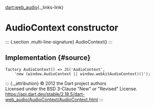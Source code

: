 [dart:web\_audio](../../dart-web_audio/dart-web_audio-library){._links-link}

AudioContext constructor
========================

::: {.section .multi-line-signature}
AudioContext()
:::

Implementation {#source}
--------------

``` {.language-dart data-language="dart"}
factory AudioContext() => JS('AudioContext',
    'new (window.AudioContext || window.webkitAudioContext)()');
```

::: {._attribution}
© 2012 the Dart project authors\
Licensed under the BSD 3-Clause \"New\" or \"Revised\" License.\
<https://api.dart.dev/stable/2.18.5/dart-web_audio/AudioContext/AudioContext.html>
:::
